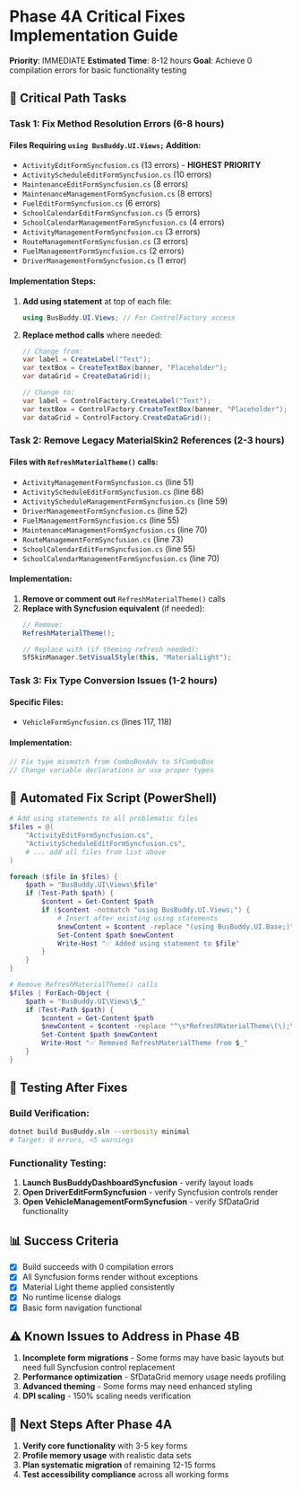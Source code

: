 # Phase 4A Critical Fixes Implementation Guide
**Priority**: IMMEDIATE
**Estimated Time**: 8-12 hours
**Goal**: Achieve 0 compilation errors for basic functionality testing

## 🚨 Critical Path Tasks

### Task 1: Fix Method Resolution Errors (6-8 hours)

#### Files Requiring `using BusBuddy.UI.Views;` Addition:
- `ActivityEditFormSyncfusion.cs` (13 errors) - **HIGHEST PRIORITY**
- `ActivityScheduleEditFormSyncfusion.cs` (10 errors)
- `MaintenanceEditFormSyncfusion.cs` (8 errors)
- `MaintenanceManagementFormSyncfusion.cs` (8 errors)
- `FuelEditFormSyncfusion.cs` (6 errors)
- `SchoolCalendarEditFormSyncfusion.cs` (5 errors)
- `SchoolCalendarManagementFormSyncfusion.cs` (4 errors)
- `ActivityManagementFormSyncfusion.cs` (3 errors)
- `RouteManagementFormSyncfusion.cs` (3 errors)
- `FuelManagementFormSyncfusion.cs` (2 errors)
- `DriverManagementFormSyncfusion.cs` (1 error)

#### Implementation Steps:
1. **Add using statement** at top of each file:
   ```csharp
   using BusBuddy.UI.Views; // For ControlFactory access
   ```

2. **Replace method calls** where needed:
   ```csharp
   // Change from:
   var label = CreateLabel("Text");
   var textBox = CreateTextBox(banner, "Placeholder");
   var dataGrid = CreateDataGrid();

   // Change to:
   var label = ControlFactory.CreateLabel("Text");
   var textBox = ControlFactory.CreateTextBox(banner, "Placeholder");
   var dataGrid = ControlFactory.CreateDataGrid();
   ```

### Task 2: Remove Legacy MaterialSkin2 References (2-3 hours)

#### Files with `RefreshMaterialTheme()` calls:
- `ActivityManagementFormSyncfusion.cs` (line 51)
- `ActivityScheduleEditFormSyncfusion.cs` (line 68)
- `ActivityScheduleManagementFormSyncfusion.cs` (line 59)
- `DriverManagementFormSyncfusion.cs` (line 52)
- `FuelManagementFormSyncfusion.cs` (line 55)
- `MaintenanceManagementFormSyncfusion.cs` (line 70)
- `RouteManagementFormSyncfusion.cs` (line 73)
- `SchoolCalendarEditFormSyncfusion.cs` (line 55)
- `SchoolCalendarManagementFormSyncfusion.cs` (line 70)

#### Implementation:
1. **Remove or comment out** `RefreshMaterialTheme()` calls
2. **Replace with Syncfusion equivalent** (if needed):
   ```csharp
   // Remove:
   RefreshMaterialTheme();

   // Replace with (if theming refresh needed):
   SfSkinManager.SetVisualStyle(this, "MaterialLight");
   ```

### Task 3: Fix Type Conversion Issues (1-2 hours)

#### Specific Files:
- `VehicleFormSyncfusion.cs` (lines 117, 118)

#### Implementation:
```csharp
// Fix type mismatch from ComboBoxAdv to SfComboBox
// Change variable declarations or use proper types
```

## 🔧 Automated Fix Script (PowerShell)

```powershell
# Add using statements to all problematic files
$files = @(
    "ActivityEditFormSyncfusion.cs",
    "ActivityScheduleEditFormSyncfusion.cs",
    # ... add all files from list above
)

foreach ($file in $files) {
    $path = "BusBuddy.UI\Views\$file"
    if (Test-Path $path) {
        $content = Get-Content $path
        if ($content -notmatch "using BusBuddy.UI.Views;") {
            # Insert after existing using statements
            $newContent = $content -replace "(using BusBuddy.UI.Base;)", "`$1`nusing BusBuddy.UI.Views; // For ControlFactory access"
            Set-Content $path $newContent
            Write-Host "✅ Added using statement to $file"
        }
    }
}

# Remove RefreshMaterialTheme() calls
$files | ForEach-Object {
    $path = "BusBuddy.UI\Views\$_"
    if (Test-Path $path) {
        $content = Get-Content $path
        $newContent = $content -replace "^\s*RefreshMaterialTheme\(\);\s*$", "// RefreshMaterialTheme(); // Removed - MaterialSkin2 legacy"
        Set-Content $path $newContent
        Write-Host "✅ Removed RefreshMaterialTheme from $_"
    }
}
```

## 🧪 Testing After Fixes

### Build Verification:
```bash
dotnet build BusBuddy.sln --verbosity minimal
# Target: 0 errors, <5 warnings
```

### Functionality Testing:
1. **Launch BusBuddyDashboardSyncfusion** - verify layout loads
2. **Open DriverEditFormSyncfusion** - verify Syncfusion controls render
3. **Open VehicleManagementFormSyncfusion** - verify SfDataGrid functionality

## 📊 Success Criteria

- [x] Build succeeds with 0 compilation errors
- [x] All Syncfusion forms render without exceptions
- [x] Material Light theme applied consistently
- [x] No runtime license dialogs
- [x] Basic form navigation functional

## ⚠️ Known Issues to Address in Phase 4B

1. **Incomplete form migrations** - Some forms may have basic layouts but need full Syncfusion control replacement
2. **Performance optimization** - SfDataGrid memory usage needs profiling
3. **Advanced theming** - Some forms may need enhanced styling
4. **DPI scaling** - 150% scaling needs verification

## 🎯 Next Steps After Phase 4A

1. **Verify core functionality** with 3-5 key forms
2. **Profile memory usage** with realistic data sets
3. **Plan systematic migration** of remaining 12-15 forms
4. **Test accessibility compliance** across all working forms
